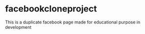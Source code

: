 # facebookcloneproject
This is a duplicate facebook page made for educational purpose
in development
